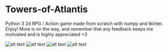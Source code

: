 # Towers-of-Atlantis
Python 3 2d RPG / Action game made from scratch with numpy and tkinter. Enjoy! More is on the way, and remember that any feedback keeps me motivated and is highly appreciated &lt;3

![alt text](https://github.com/Tavnos/TTE/blob/master/ToA_B.png)
![alt text](https://github.com/Tavnos/TTE/blob/master/ToA_C.png)
![alt text](https://github.com/Tavnos/TTE/blob/master/ToA_D.png)
![alt text](https://github.com/Tavnos/TTE/blob/master/ToA_E.png)
